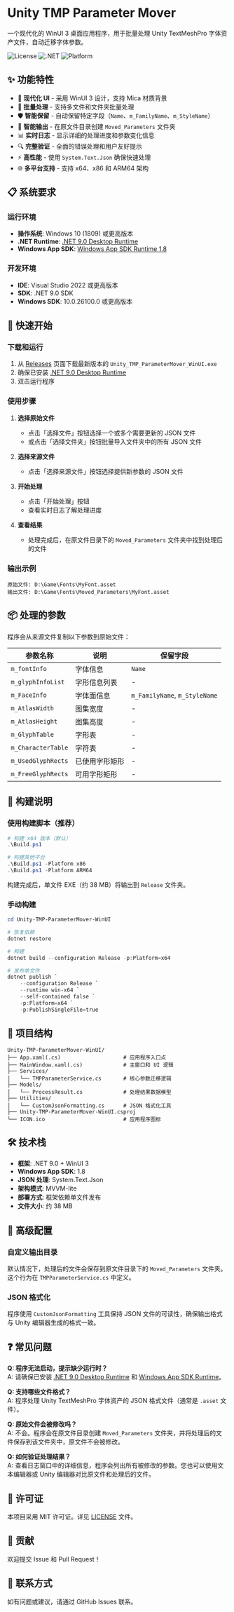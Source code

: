 # Unity TMP Parameter Mover

一个现代化的 WinUI 3 桌面应用程序，用于批量处理 Unity TextMeshPro 字体资产文件，自动迁移字体参数。

![License](https://img.shields.io/badge/license-MIT-blue.svg)
![.NET](https://img.shields.io/badge/.NET-9.0-purple.svg)
![Platform](https://img.shields.io/badge/platform-Windows-blue.svg)

## ✨ 功能特性

- 🎨 **现代化 UI** - 采用 WinUI 3 设计，支持 Mica 材质背景
- 🔄 **批量处理** - 支持多文件和文件夹批量处理
- 🛡️ **智能保留** - 自动保留特定字段（`Name`、`m_FamilyName`、`m_StyleName`）
- 📁 **智能输出** - 在原文件目录创建 `Moved_Parameters` 文件夹
- 📊 **实时日志** - 显示详细的处理进度和参数变化信息
- 🔍 **完整验证** - 全面的错误处理和用户友好提示
- ⚡ **高性能** - 使用 `System.Text.Json` 确保快速处理
- 🌐 **多平台支持** - 支持 x64、x86 和 ARM64 架构

## 📋 系统要求

### 运行环境

- **操作系统**: Windows 10 (1809) 或更高版本
- **.NET Runtime**: [.NET 9.0 Desktop Runtime](https://dotnet.microsoft.com/download/dotnet/9.0)
- **Windows App SDK**: [Windows App SDK Runtime 1.8](https://learn.microsoft.com/windows/apps/windows-app-sdk/downloads)

### 开发环境

- **IDE**: Visual Studio 2022 或更高版本
- **SDK**: .NET 9.0 SDK
- **Windows SDK**: 10.0.26100.0 或更高版本

## 🚀 快速开始

### 下载和运行

1. 从 [Releases](../../releases) 页面下载最新版本的 `Unity_TMP_ParameterMover_WinUI.exe`
2. 确保已安装 [.NET 9.0 Desktop Runtime](https://dotnet.microsoft.com/download/dotnet/9.0)
3. 双击运行程序

### 使用步骤

1. **选择原始文件**
   - 点击「选择文件」按钮选择一个或多个需要更新的 JSON 文件
   - 或点击「选择文件夹」按钮批量导入文件夹中的所有 JSON 文件

2. **选择来源文件**
   - 点击「选择来源文件」按钮选择提供新参数的 JSON 文件

3. **开始处理**
   - 点击「开始处理」按钮
   - 查看实时日志了解处理进度

4. **查看结果**
   - 处理完成后，在原文件目录下的 `Moved_Parameters` 文件夹中找到处理后的文件

### 输出示例

```
原始文件: D:\Game\Fonts\MyFont.asset
输出文件: D:\Game\Fonts\Moved_Parameters\MyFont.asset
```

## 📦 处理的参数

程序会从来源文件复制以下参数到原始文件：

| 参数名称 | 说明 | 保留字段 |
|---------|------|---------|
| `m_fontInfo` | 字体信息 | `Name` |
| `m_glyphInfoList` | 字形信息列表 | - |
| `m_FaceInfo` | 字体面信息 | `m_FamilyName`, `m_StyleName` |
| `m_AtlasWidth` | 图集宽度 | - |
| `m_AtlasHeight` | 图集高度 | - |
| `m_GlyphTable` | 字形表 | - |
| `m_CharacterTable` | 字符表 | - |
| `m_UsedGlyphRects` | 已使用字形矩形 | - |
| `m_FreeGlyphRects` | 可用字形矩形 | - |

## 🔨 构建说明

### 使用构建脚本（推荐）

```powershell
# 构建 x64 版本（默认）
.\Build.ps1

# 构建其他平台
.\Build.ps1 -Platform x86
.\Build.ps1 -Platform ARM64
```

构建完成后，单文件 EXE（约 38 MB）将输出到 `Release` 文件夹。

### 手动构建

```powershell
cd Unity-TMP-ParameterMover-WinUI

# 恢复依赖
dotnet restore

# 构建
dotnet build --configuration Release -p:Platform=x64

# 发布单文件
dotnet publish `
    --configuration Release `
    --runtime win-x64 `
    --self-contained false `
    -p:Platform=x64 `
    -p:PublishSingleFile=true
```

## 📂 项目结构

```
Unity-TMP-ParameterMover-WinUI/
├── App.xaml(.cs)                    # 应用程序入口点
├── MainWindow.xaml(.cs)             # 主窗口和 UI 逻辑
├── Services/
│   └── TMPParameterService.cs       # 核心参数迁移逻辑
├── Models/
│   └── ProcessResult.cs             # 处理结果数据模型
├── Utilities/
│   └── CustomJsonFormatting.cs      # JSON 格式化工具
├── Unity-TMP-ParameterMover-WinUI.csproj
└── ICON.ico                         # 应用程序图标
```

## 🛠️ 技术栈

- **框架**: .NET 9.0 + WinUI 3
- **Windows App SDK**: 1.8
- **JSON 处理**: System.Text.Json
- **架构模式**: MVVM-lite
- **部署方式**: 框架依赖单文件发布
- **文件大小**: 约 38 MB

## 🔧 高级配置

### 自定义输出目录

默认情况下，处理后的文件会保存到原文件目录下的 `Moved_Parameters` 文件夹。这个行为在 `TMPParameterService.cs` 中定义。

### JSON 格式化

程序使用 `CustomJsonFormatting` 工具保持 JSON 文件的可读性，确保输出格式与 Unity 编辑器生成的格式一致。

## ❓ 常见问题

**Q: 程序无法启动，提示缺少运行时？**  
A: 请确保已安装 [.NET 9.0 Desktop Runtime](https://dotnet.microsoft.com/download/dotnet/9.0) 和 [Windows App SDK Runtime](https://learn.microsoft.com/windows/apps/windows-app-sdk/downloads)。

**Q: 支持哪些文件格式？**  
A: 程序处理 Unity TextMeshPro 字体资产的 JSON 格式文件（通常是 `.asset` 文件）。

**Q: 原始文件会被修改吗？**  
A: 不会。程序会在原文件目录创建 `Moved_Parameters` 文件夹，并将处理后的文件保存到该文件夹中，原文件不会被修改。

**Q: 如何验证处理结果？**  
A: 查看日志窗口中的详细信息，程序会列出所有被修改的参数。您也可以使用文本编辑器或 Unity 编辑器对比原文件和处理后的文件。

## 📄 许可证

本项目采用 MIT 许可证。详见 [LICENSE](LICENSE) 文件。

## 🤝 贡献

欢迎提交 Issue 和 Pull Request！

## 📮 联系方式

如有问题或建议，请通过 GitHub Issues 联系。